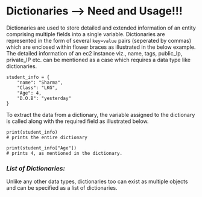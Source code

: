 # Dictionaries  -->  Need and Usage!!!
Dictionaries are used to store detailed and extended information of an entity comprising multiple fields into a single variable. 
Dictionaries are represented in the form of several `key=value` pairs (seperated by commas) which are enclosed within flower braces as illustrated in the below example.
The detailed information of an ec2 instance viz., name, tags, public_Ip, private_IP etc. can be mentioned as a case which requires a data type like dictionaries.
```
student_info = {
    "name": "Sharma",
    "Class": "LKG",
    "Age": 4,
    "D.O.B": "yesterday"
}
```
To extract the data from a dictionary, the variable assigned to the dictionary is called along with the required field as illustrated below.
```
print(student_info) 
# prints the entire dictionary 
```
```
print(student_info["Age"]) 
# prints 4, as mentioned in the dictionary.
```
### *List of Dictionaries:*
Unlike any other data types, dictionaries too can exist as multiple objects and can be specified as a list of dictionaries.
